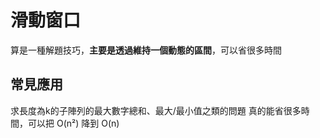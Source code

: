 # 滑動窗口
算是一種解題技巧，**主要是透過維持一個動態的區間**，可以省很多時間

常見應用
---
求長度為k的子陣列的最大數字總和、最大/最小值之類的問題
真的能省很多時間，可以把 O(n²) 降到 O(n)

